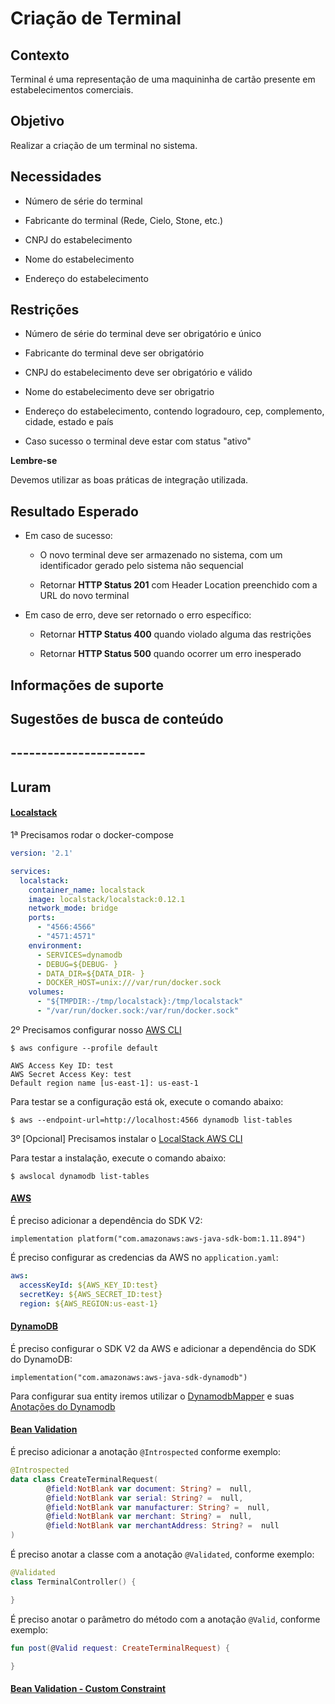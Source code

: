 # Criação de Terminal

## Contexto

Terminal é uma representação de uma maquininha de cartão presente em estabelecimentos comerciais.

## Objetivo

Realizar a criação de um terminal no sistema.

## Necessidades

- Número de série do terminal

- Fabricante do terminal (Rede, Cielo, Stone, etc.)

- CNPJ do estabelecimento

- Nome do estabelecimento

- Endereço do estabelecimento

## Restrições

- Número de série do terminal deve ser obrigatório e único

- Fabricante do terminal deve ser obrigatório

- CNPJ do estabelecimento deve ser obrigatório e válido

- Nome do estabelecimento deve ser obrigatrio

- Endereço do estabelecimento, contendo logradouro, cep, complemento, cidade, estado e país

- Caso sucesso o terminal deve estar com status "ativo"

**Lembre-se**

Devemos utilizar as boas práticas de integração utilizada.

## Resultado Esperado

- Em caso de sucesso:

    - O novo terminal deve ser armazenado no sistema, com um identificador gerado pelo sistema não sequencial
    
    - Retornar **HTTP Status 201** com Header Location preenchido com a URL do novo terminal
    
- Em caso de erro, deve ser retornado o erro específico:

    - Retornar **HTTP Status 400** quando violado alguma das restrições
    
    - Retornar **HTTP Status 500** quando ocorrer um erro inesperado

## Informações de suporte

## Sugestões de busca de conteúdo

## ----------------------

## Luram

#### [Localstack](https://github.com/localstack/localstack)

1ª Precisamos rodar o docker-compose

```yaml
version: '2.1'

services:
  localstack:
    container_name: localstack
    image: localstack/localstack:0.12.1
    network_mode: bridge
    ports:
      - "4566:4566"
      - "4571:4571"
    environment:
      - SERVICES=dynamodb
      - DEBUG=${DEBUG- }
      - DATA_DIR=${DATA_DIR- }
      - DOCKER_HOST=unix:///var/run/docker.sock
    volumes:
      - "${TMPDIR:-/tmp/localstack}:/tmp/localstack"
      - "/var/run/docker.sock:/var/run/docker.sock"
```

2º Precisamos configurar nosso [AWS CLI](https://docs.aws.amazon.com/cli/latest/userguide/install-cliv2.html)

```shell script
$ aws configure --profile default

AWS Access Key ID: test
AWS Secret Access Key: test
Default region name [us-east-1]: us-east-1
```

Para testar se a configuração está ok, execute o comando abaixo:

```shell script
$ aws --endpoint-url=http://localhost:4566 dynamodb list-tables
```

3º [Opcional] Precisamos instalar o [LocalStack AWS CLI](https://github.com/localstack/awscli-local)

Para testar a instalação, execute o comando abaixo:

```shell script
$ awslocal dynamodb list-tables
```

#### [AWS](https://micronaut-projects.github.io/micronaut-aws/latest/guide/#introduction)

É preciso adicionar a dependência do SDK V2:

```
implementation platform("com.amazonaws:aws-java-sdk-bom:1.11.894")
```

É preciso configurar as credencias da AWS no `application.yaml`:

```yaml
aws:
  accessKeyId: ${AWS_KEY_ID:test}
  secretKey: ${AWS_SECRET_ID:test}
  region: ${AWS_REGION:us-east-1}
```

#### [DynamoDB](https://micronaut-projects.github.io/micronaut-aws/latest/guide/#dynamodb)

É preciso configurar o SDK V2 da AWS e adicionar a dependência do SDK do DynamoDB:

```
implementation("com.amazonaws:aws-java-sdk-dynamodb")
```

Para configurar sua entity iremos utilizar o [DynamodbMapper](https://docs.aws.amazon.com/amazondynamodb/latest/developerguide/DynamoDBMapper.Methods.html) e suas [Anotações do Dynamodb](https://docs.aws.amazon.com/amazondynamodb/latest/developerguide/DynamoDBMapper.Annotations.html)

#### [Bean Validation](https://docs.micronaut.io/1.2.6/guide/index.html#beanValidation)

É preciso adicionar a anotação `@Introspected` conforme exemplo:

```kotlin
@Introspected
data class CreateTerminalRequest(
        @field:NotBlank var document: String? =  null,
        @field:NotBlank var serial: String? =  null,
        @field:NotBlank var manufacturer: String? =  null,
        @field:NotBlank var merchant: String? =  null,
        @field:NotBlank var merchantAddress: String? =  null
)
```

É preciso anotar a classe com a anotação `@Validated`, conforme exemplo:

```kotlin
@Validated
class TerminalController() {

}
```

É preciso anotar o parâmetro do método com a anotação `@Valid`, conforme exemplo:


```kotlin
fun post(@Valid request: CreateTerminalRequest) {

}
```

#### [Bean Validation - Custom Constraint](https://docs.micronaut.io/1.2.6/guide/index.html#_defining_additional_constraints)